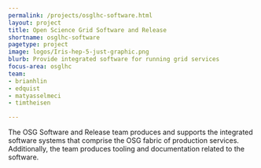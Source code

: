 ```yaml
---
permalink: /projects/osglhc-software.html
layout: project
title: Open Science Grid Software and Release
shortname: osglhc-software
pagetype: project
image: logos/Iris-hep-5-just-graphic.png
blurb: Provide integrated software for running grid services
focus-area: osglhc
team:
- brianhlin
- edquist
- matyasselmeci
- timtheisen

---
```


The OSG Software and Release team produces and supports the integrated software systems that comprise the OSG fabric of production services.
Additionally, the team produces tooling and documentation related to the software.
